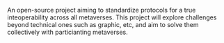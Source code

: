 An open-source project aiming to standardize protocols for a true inteoperability across all metaverses. This project will explore challenges beyond technical ones such as graphic, etc, and aim to solve them collectively with particianting metaverses.
